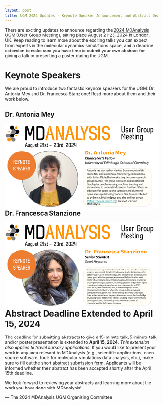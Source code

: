```yaml
---
layout: post
title: UGM 2024 Updates - Keynote Speaker Announcement and Abstract Deadline Extension
---
```


There are exciting updates to announce regarding the [2024 MDAnalysis UGM](https://www.mdanalysis.org/pages/ugm2024/) (User Group Meeting), taking place August 21-23, 2024 in London, UK. Keep reading to learn more about the exciting talks you can expect from experts in the molecular dynamics simulations space, and a deadline extension to make sure you have time to submit your own abstract for giving a talk or presenting a poster during the UGM.

# Keynote Speakers
We are proud to introduce two fantastic keynote speakers for the UGM: Dr. Antonia Mey and Dr. Francesca Stanzione! Read more about them and their work below.

## Dr. Antonia Mey

<img
src="/public/images/UGM 2024 Speaker Announcement Cards - Mey.png"
title="Dr. Antonia Mey" alt="Dr. Antonia Mey, Chancellor's Fellow, University of Edinburgh School of Chemistry. Antonia has worked on Markov State models with Frank Noe and alchemical free energy calculations with Julien Michel before starting her own research group in 2020. Her group works on computational biophysics problems using machine learning and simulations to understand protein function. She is an advocate for open-source software and diamond open access publishing models. She has contributed to pyEmma, BioSimSpace and she and her group (https://mey-research.org) are avid users of MDAnalysis."
style="float: left; " />

## Dr. Francesca Stanzione

<img
src="/public/images/UGM 2024 Speaker Announcement Cards - Stanzione.png"
title="Dr. Francesca Stanzione" alt="Dr. Francesca Stanzione, Senior Scientist, Sosei Heptares. Francesca is a computational chemist with over a decade expertise in target assessment, hit identification and lead optimisation. After obtaining a Ph.D. in Biotechnology, Francesca embarked on a distinguished career path. With five years of postdoctoral fellowships Francesca’s work centered on characterising the structural and dynamical properties of complex biological systems, including proteins and protein-ligand complexes, biological membranes and biomaterials. In 2023, Francesca joined Sosei Heptares, a renowned player in the pharmaceutical industry, where she now provides invaluable computational support to a variety of drug discovery campaigns. Prior to her role at Sosei Heptares, Francesca was at the Cambridge Crystallographic Data Centre (CCDC), working closely with software developers to help the development and enhancement of computational tools for drug discovery."
style="float: left; " />

# Abstract Deadline Extended to April 15, 2024
The deadline for submitting abstracts to give a 15-minute talk, 5-minute talk, and/or poster presentation is extended to **April 15, 2024**. *This extension also applies to travel bursary applications.* If you would like to present your work in any area relevant to MDAnalysis (e.g., scientific applications, open source software, tools for molecular simulations data analysis, etc.), make sure to fill out the short [abstract submission form](https://docs.google.com/forms/d/e/1FAIpQLSdLDNkJ1jFLTBillu9oHD_0xioY508janKV_dYMn-T78Mnh-g/viewform). Applicants will be informed whether their abstract has been accepted shortly after the April 15th deadline.

We look forward to reviewing your abstracts and learning more about the work you have done with MDAnalysis!

— The 2024 MDAnalysis UGM Organizing Committee
